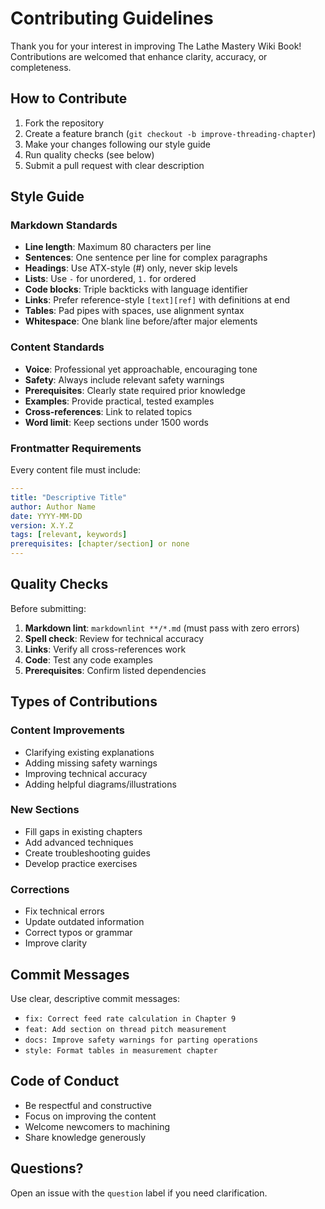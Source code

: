 # Contributing Guidelines

Thank you for your interest in improving The Lathe Mastery Wiki Book!
Contributions are welcomed that enhance clarity, accuracy, or completeness.

## How to Contribute

1. Fork the repository
2. Create a feature branch (`git checkout -b improve-threading-chapter`)
3. Make your changes following our style guide
4. Run quality checks (see below)
5. Submit a pull request with clear description

## Style Guide

### Markdown Standards

- **Line length**: Maximum 80 characters per line
- **Sentences**: One sentence per line for complex paragraphs
- **Headings**: Use ATX-style (#) only, never skip levels
- **Lists**: Use `-` for unordered, `1.` for ordered
- **Code blocks**: Triple backticks with language identifier
- **Links**: Prefer reference-style `[text][ref]` with definitions at end
- **Tables**: Pad pipes with spaces, use alignment syntax
- **Whitespace**: One blank line before/after major elements

### Content Standards

- **Voice**: Professional yet approachable, encouraging tone
- **Safety**: Always include relevant safety warnings
- **Prerequisites**: Clearly state required prior knowledge
- **Examples**: Provide practical, tested examples
- **Cross-references**: Link to related topics
- **Word limit**: Keep sections under 1500 words

### Frontmatter Requirements

Every content file must include:

```yaml
---
title: "Descriptive Title"
author: Author Name
date: YYYY-MM-DD
version: X.Y.Z
tags: [relevant, keywords]
prerequisites: [chapter/section] or none
---
```

## Quality Checks

Before submitting:

1. **Markdown lint**: `markdownlint **/*.md` (must pass with zero errors)
2. **Spell check**: Review for technical accuracy
3. **Links**: Verify all cross-references work
4. **Code**: Test any code examples
5. **Prerequisites**: Confirm listed dependencies

## Types of Contributions

### Content Improvements

- Clarifying existing explanations
- Adding missing safety warnings
- Improving technical accuracy
- Adding helpful diagrams/illustrations

### New Sections

- Fill gaps in existing chapters
- Add advanced techniques
- Create troubleshooting guides
- Develop practice exercises

### Corrections

- Fix technical errors
- Update outdated information
- Correct typos or grammar
- Improve clarity

## Commit Messages

Use clear, descriptive commit messages:

- `fix: Correct feed rate calculation in Chapter 9`
- `feat: Add section on thread pitch measurement`
- `docs: Improve safety warnings for parting operations`
- `style: Format tables in measurement chapter`

## Code of Conduct

- Be respectful and constructive
- Focus on improving the content
- Welcome newcomers to machining
- Share knowledge generously

## Questions?

Open an issue with the `question` label if you need clarification.
